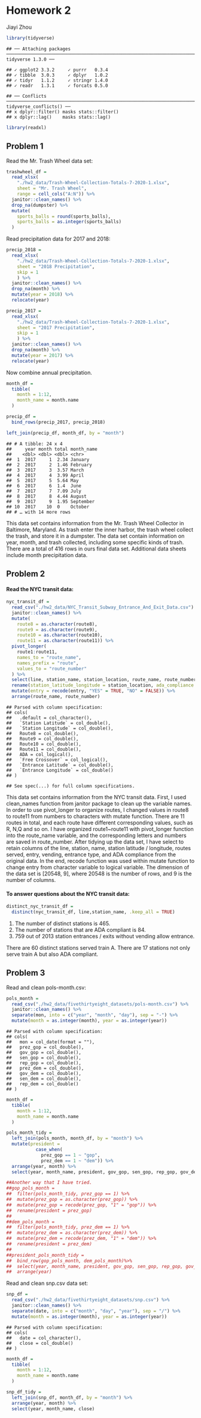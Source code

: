 Homework 2
================
Jiayi Zhou

``` r
library(tidyverse)
```

    ## ── Attaching packages ─────────────────────────────────────────────────────────────────────────────── tidyverse 1.3.0 ──

    ## ✓ ggplot2 3.3.2     ✓ purrr   0.3.4
    ## ✓ tibble  3.0.3     ✓ dplyr   1.0.2
    ## ✓ tidyr   1.1.2     ✓ stringr 1.4.0
    ## ✓ readr   1.3.1     ✓ forcats 0.5.0

    ## ── Conflicts ────────────────────────────────────────────────────────────────────────────────── tidyverse_conflicts() ──
    ## x dplyr::filter() masks stats::filter()
    ## x dplyr::lag()    masks stats::lag()

``` r
library(readxl)
```

## Problem 1

Read the Mr. Trash Wheel data set:

``` r
trashwheel_df = 
  read_xlsx(
    "./hw2_data/Trash-Wheel-Collection-Totals-7-2020-1.xlsx",
    sheet = "Mr. Trash Wheel",
    range = cell_cols("A:N")) %>% 
  janitor::clean_names() %>% 
  drop_na(dumpster) %>% 
  mutate(
    sports_balls = round(sports_balls), 
    sports_balls = as.integer(sports_balls)
  )
```

Read precipitation data for 2017 and 2018:

``` r
precip_2018 = 
  read_xlsx(
    "./hw2_data/Trash-Wheel-Collection-Totals-7-2020-1.xlsx",
    sheet = "2018 Precipitation",
    skip = 1
    ) %>% 
  janitor::clean_names() %>% 
  drop_na(month) %>% 
  mutate(year = 2018) %>% 
  relocate(year)

precip_2017 = 
  read_xlsx(
    "./hw2_data/Trash-Wheel-Collection-Totals-7-2020-1.xlsx",
    sheet = "2017 Precipitation",
    skip = 1
    ) %>% 
  janitor::clean_names() %>% 
  drop_na(month) %>% 
  mutate(year = 2017) %>% 
  relocate(year)
```

Now combine annual precipitation.

``` r
month_df = 
  tibble(
    month = 1:12,
    month_name = month.name
  )

precip_df = 
  bind_rows(precip_2017, precip_2018)

left_join(precip_df, month_df, by = "month")
```

    ## # A tibble: 24 x 4
    ##     year month total month_name
    ##    <dbl> <dbl> <dbl> <chr>     
    ##  1  2017     1  2.34 January   
    ##  2  2017     2  1.46 February  
    ##  3  2017     3  3.57 March     
    ##  4  2017     4  3.99 April     
    ##  5  2017     5  5.64 May       
    ##  6  2017     6  1.4  June      
    ##  7  2017     7  7.09 July      
    ##  8  2017     8  4.44 August    
    ##  9  2017     9  1.95 September 
    ## 10  2017    10  0    October   
    ## # … with 14 more rows

This data set contains information from the Mr. Trash Wheel Collector in
Baltimore, Maryland. As trash enter the inner harbor, the trash wheel
collect the trash, and store it in a dumpster. The data set contain
information on year, month, and trash collected, including some specific
kinds of trash. There are a total of 416 rows in ours final data set.
Additional data sheets include month precipitation data.

## Problem 2

#### Read the NYC transit data:

``` r
nyc_transit_df =
  read_csv("./hw2_data/NYC_Transit_Subway_Entrance_And_Exit_Data.csv") %>%
  janitor::clean_names() %>%
  mutate(
    route8 = as.character(route8),
    route9 = as.character(route9),
    route10 = as.character(route10),
    route11 = as.character(route11)) %>%
  pivot_longer(
    route1:route11,
    names_to = "route_name",
    names_prefix = "route",
    values_to = "route_number"
  ) %>%
  select(line, station_name, station_location, route_name, route_number, entry, vending, entrance_type, ada) %>%
  rename(station_latitude_longitude = station_location, ada_compliance = ada) %>%
  mutate(entry = recode(entry, "YES" = TRUE, "NO" = FALSE)) %>% 
  arrange(route_name, route_number)
```

    ## Parsed with column specification:
    ## cols(
    ##   .default = col_character(),
    ##   `Station Latitude` = col_double(),
    ##   `Station Longitude` = col_double(),
    ##   Route8 = col_double(),
    ##   Route9 = col_double(),
    ##   Route10 = col_double(),
    ##   Route11 = col_double(),
    ##   ADA = col_logical(),
    ##   `Free Crossover` = col_logical(),
    ##   `Entrance Latitude` = col_double(),
    ##   `Entrance Longitude` = col_double()
    ## )

    ## See spec(...) for full column specifications.

This data set contains information from the NYC transit data. First, I
used clean\_names function from janitor package to clean up the variable
names. In order to use pivot\_longer to organize routes, I changed
values in route8 to route11 from numbers to characters with mutate
function. There are 11 routes in total, and each route have different
corresponding values, such as R, N,Q and so on. I have organized
route1\~route11 with pivot\_longer function into the route\_name
variable, and the corresponding letters and numbers are saved in
route\_number. After tidying up the data set, I have select to retain
columns of the line, station, name, station latitude / longitude, routes
served, entry, vending, entrance type, and ADA compliance from the
original data. In the end, recode function was used within mutate
function to change entry from character variable to logical variable.
The dimension of the data set is \[20548, 9\], where 20548 is the number
of rows, and 9 is the number of columns.

#### To answer questions about the NYC transit data:

``` r
distinct_nyc_transit_df =
  distinct(nyc_transit_df, line,station_name, .keep_all = TRUE)
```

1.  The number of distinct stations is 465.
2.  The number of stations that are ADA compliant is 84.
3.  759 out of 2013 station entrances / exits without vending allow
    entrance.

There are 60 distinct stations served train A. There are 17 stations not
only serve train A but also ADA compliant.

## Problem 3

Read and clean pols-month.csv:

``` r
pols_month = 
  read_csv("./hw2_data/fivethirtyeight_datasets/pols-month.csv") %>% 
  janitor::clean_names() %>% 
  separate(mon, into = c("year", "month", "day"), sep = "-") %>% 
  mutate(month = as.integer(month), year = as.integer(year))
```

    ## Parsed with column specification:
    ## cols(
    ##   mon = col_date(format = ""),
    ##   prez_gop = col_double(),
    ##   gov_gop = col_double(),
    ##   sen_gop = col_double(),
    ##   rep_gop = col_double(),
    ##   prez_dem = col_double(),
    ##   gov_dem = col_double(),
    ##   sen_dem = col_double(),
    ##   rep_dem = col_double()
    ## )

``` r
month_df = 
  tibble(
    month = 1:12,
    month_name = month.name
  )

pols_month_tidy = 
  left_join(pols_month, month_df, by = "month") %>% 
  mutate(president = 
           case_when(
             prez_gop == 1 ~ "gop",
             prez_dem == 1 ~ "dem")) %>%
  arrange(year, month) %>% 
  select(year, month_name, president, gov_gop, sen_gop, rep_gop, gov_dem, sen_dem, rep_dem)

##Another way that I have tried.
##gop_pols_month = 
##  filter(pols_month_tidy, prez_gop == 1) %>% 
##  mutate(prez_gop = as.character(prez_gop)) %>% 
##  mutate(prez_gop = recode(prez_gop, "1" = "gop")) %>% 
##  rename(president = prez_gop)
##
##dem_pols_month = 
##  filter(pols_month_tidy, prez_dem == 1) %>% 
##  mutate(prez_dem = as.character(prez_dem)) %>% 
##  mutate(prez_dem = recode(prez_dem, "1" = "dem")) %>% 
##  rename(president = prez_dem)
##
##president_pols_month_tidy =
##  bind_row(gop_pols_month, dem_pols_month)%>% 
##  select(year, month_name, president, gov_gop, sen_gop, rep_gop, gov_dem, sen_dem, rep_dem) %>% 
##  arrange(year)
```

Read and clean snp.csv data set:

``` r
snp_df = 
  read_csv("./hw2_data/fivethirtyeight_datasets/snp.csv") %>% 
  janitor::clean_names() %>% 
  separate(date, into = c("month", "day", "year"), sep = "/") %>% 
  mutate(month = as.integer(month), year = as.integer(year))
```

    ## Parsed with column specification:
    ## cols(
    ##   date = col_character(),
    ##   close = col_double()
    ## )

``` r
month_df = 
  tibble(
    month = 1:12,
    month_name = month.name
  )

snp_df_tidy = 
  left_join(snp_df, month_df, by = "month") %>%
  arrange(year, month) %>% 
  select(year, month_name, close)
```
